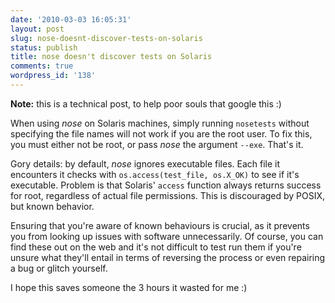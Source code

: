 ```yaml
---
date: '2010-03-03 16:05:31'
layout: post
slug: nose-doesnt-discover-tests-on-solaris
status: publish
title: nose doesn't discover tests on Solaris
comments: true
wordpress_id: '138'
---
```


**Note:** this is a technical post, to help poor souls that google this :)

When using _nose_ on Solaris machines, simply running `nosetests` without specifying the file names will not work if you are the root user. To fix this, you must either not be root, or pass _nose_ the argument `--exe`. That's it.

Gory details: by default, _nose_ ignores executable files. Each file it encounters it checks with `os.access(test_file, os.X_OK)` to see if it's executable. Problem is that Solaris' `access` function always returns success for root, regardless of actual file permissions. This is discouraged by POSIX, but known behavior.

Ensuring that you're aware of known behaviours is crucial, as it prevents you from looking up issues with software unnecessarily. Of course, you can find these out on the web and it's not difficult to test run them if you're unsure what they'll entail in terms of reversing the process or even repairing a bug or glitch yourself.

I hope this saves someone the 3 hours it wasted for me :)
